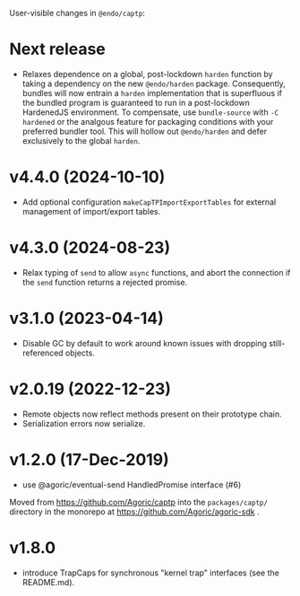 User-visible changes in `@endo/captp`:

# Next release

- Relaxes dependence on a global, post-lockdown `harden` function by taking a
  dependency on the new `@endo/harden` package.
  Consequently, bundles will now entrain a `harden` implementation that is
  superfluous if the bundled program is guaranteed to run in a post-lockdown
  HardenedJS environment.
  To compensate, use `bundle-source` with `-C hardened` or the analgous feature
  for packaging conditions with your preferred bundler tool.
  This will hollow out `@endo/harden` and defer exclusively to the global
  `harden`.

# v4.4.0 (2024-10-10)

- Add optional configuration `makeCapTPImportExportTables` for external management of import/export tables.

# v4.3.0 (2024-08-23)

- Relax typing of `send` to allow `async` functions, and abort the connection if the `send` function returns a rejected promise.

# v3.1.0 (2023-04-14)

- Disable GC by default to work around known issues with dropping
  still-referenced objects.

# v2.0.19 (2022-12-23)

- Remote objects now reflect methods present on their prototype chain.
- Serialization errors now serialize.

# v1.2.0 (17-Dec-2019)

* use @agoric/eventual-send HandledPromise interface (#6)

Moved from https://github.com/Agoric/captp into the `packages/captp/`
directory in the monorepo at https://github.com/Agoric/agoric-sdk .

# v1.8.0

* introduce TrapCaps for synchronous "kernel trap" interfaces (see the
  README.md).
